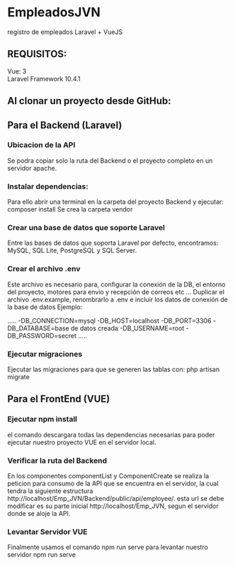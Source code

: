 # EmpleadosJVN
registro de empleados Laravel + VueJS

## REQUISITOS:
Vue: 3<br>
Laravel Framework 10.4.1

## Al clonar un proyecto desde GitHub:
## Para el Backend (Laravel)

### Ubicacion de la API
Se podra copiar solo la ruta del Backend o el proyecto completo en un servidor apache.

### Instalar dependencias:
Para ello abrir una terminal en la carpeta del proyecto Backend y ejecutar: composer install
Se crea la carpeta vendor

### Crear una base de datos que soporte Laravel
Entre las bases de datos que soporta Laravel por defecto, encontramos: MySQL, SQL Lite, PostgreSQL y SQL Server.

### Crear el archivo .env
Este archivo es necesario para, configurar la conexión de la DB, el entorno del proyecto, motores para envio y recepción de correos etc …
Duplicar el archivo .env.example, renombrarlo a .env e incluir los datos de conexión de la base de datos
Ejemplo:

..... -DB_CONNECTION=mysql
-DB_HOST=localhost
-DB_PORT=3306
-DB_DATABASE=base de datos creada
-DB_USERNAME=root
-DB_PASSWORD=secret .....

### Ejecutar migraciones
Ejecutar las migraciones para que se generen las tablas con:
php artisan migrate


## Para el FrontEnd (VUE)
### Ejecutar npm install
el comando descargara todas las dependencias necesarias para poder ejecutar nuestro proyecto VUE en el servidor local. 

### Verificar la ruta del Backend
En los componentes componentList y ComponentCreate se realiza la peticion para consumo de la API que se encuentra en el servidor, 
la cual tendra la siguiente estructura http://localhost/Emp_JVN/Backend/public/api/employee/. esta url se debe modificar es su parte inicial
http://localhost/Emp_JVN, segun el servidor donde se aloje la API.

### Levantar Servidor VUE
Finalmente usamos el comando npm run serve para levantar nuestro servidor
npm run serve








